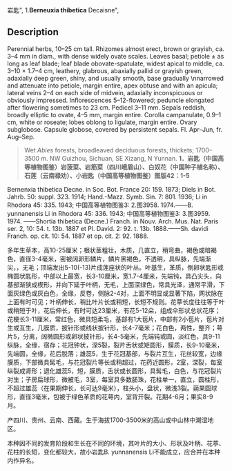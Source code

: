 岩匙",
1.**Berneuxia thibetica** Decaisne",

## Description
Perennial herbs, 10–25 cm tall. Rhizomes almost erect, brown or grayish, ca. 3–4 mm in diam., with dense widely ovate scales. Leaves basal; petiole ± as long as leaf blade; leaf blade obovate-spatulate, widest apical to middle, ca. 3–10 × 1.7–4 cm, leathery, glabrous, abaxially pallid or grayish green, adaxially deep green, shiny, and usually smooth, base gradually  &#x0D;\nnarrowed and attenuate into petiole, margin entire, apex obtuse and with an apicula; lateral veins 2–4 on each side of midvein, adaxially inconspicuous or obviously impressed. Inflorescences 5–12-flowered; peduncle elongated after flowering sometimes to 23 cm. Pedicel 3–11 mm. Sepals reddish, broadly elliptic to ovate, 4–5 mm, margin entire. Corolla campanulate, 0.9–1 cm, white or roseate; lobes oblong to ligulate, margin entire. Ovary subglobose. Capsule globose, covered by persistent sepals. Fl. Apr–Jun, fr. Aug–Sep.

> Wet *Abies* forests, broadleaved deciduous forests, thickets; 1700–3500 m. NW Guizhou, Sichuan, SE Xizang, N Yunnan.
**1．岩匙（中国高等植物图鉴）岩菠菜、岩筋菜（四川峨眉山）、白奴花（中国种子植名称）、石莲（云南禄劝）、小岩匙（中国高等植物图鉴）图版42：1-5**

Bernenxia thibetica Decne. in Soc. Bot. France 20: 159. 1873; Diels in Bot. Jahrb. 50: suppl. 323. 1914; Hand.-Mazz. Symb. Sin. 7: 801. 1936; Li in Rhodora 45: 335. 1943; 中国高等植物图鉴3: 2.图3958. 1974.——B. yunnanensis Li in Rhodora 45: 336. 1943; 中国高等植物图鉴3: 3.图3959. 1974. ——Shortia thibetica (Decne.) Franch. in Nouv. Arch. Mus. Nat. Paris ser. 2, 10: 54. t. 13b. 1887 et Pl. David. 2: 92. t. 13b. 1888.——Sh. davidi Franch. op. cit. 10: 54. 1887 et op. cit. 2: 92. 1888.

多年生草本，高10-25厘米；根状茎粗壮，木质，几直立，稍弯曲，褐色或暗褐色，直径3-4毫米，密被阔卵形鳞片，鳞片黑褐色，不透明，具纵脉，先端渐尖，，无毛；顶端发出5-10(-13)片成莲座状的叶丛。叶基生，革质，倒卵状匙形或椭圆状匙形，中部以上最宽，长3-10厘米，宽1.7-4厘米，先端钝，具凸尖头，向基部渐狭成楔形，并向下延于叶柄，无毛，上面深绿色，常具光泽，通常平滑，下面灰绿色或灰白色，全缘，反卷，侧脉2-4对，上面不明显或显著下陷，网状脉在上面有时可见；叶柄伸长，稍比叶片长或稍短，长短不规则。花葶长度往往等于叶或稍短于叶，花后伸长，有时可达23厘米，有花5-12朵，组成伞形状总状花序；花梗长3-11厘米，常红色，微具短柔毛，基部有1大苞片，中部有2小苞片，苞片对生或互生，几膜质，披针形或线状披针形，长4-7毫米；花白色，两性，整齐；萼片5，分离，阔椭圆形或卵状披针形，长4-5毫米，先端钝或圆，淡红色，具9-11纵脉，全缘，宿存；花冠钟状，深5裂，裂片舌状或矩圆形，膜质，长9-10毫米，先端圆，全缘，花后脱落；雄蕊5，生于花冠基部，与裂片互生，花丝较宽，边缘膜质，下部微具髯毛，与花冠裂片等长或稍超过，花药近圆形，2室，深裂，每室纵裂成肾形；退化雄蕊5，短，膜质，舌状或长圆形，具髯毛，白色，与花冠裂片对生；子房扁球形，微被毛，3室，每室具多数胚珠，花柱单一，直立，圆柱形，不超过雄蕊（在果期伸长，长可达9毫米），柱头小，盘状，微浅3裂。蒴果圆球形，直径3毫米，包被于绿色革质的花萼内，室背开裂。花期4-6月；果实8-9月。

产四川、贵州、云南、西藏。生于海拔1700-3500米的高山或中山林中潮湿地区。

本种因不同的发育阶段和生长在不同的环境，其叶片的大小、形状及叶柄、花葶、花柱的长短，变化都较大，故小岩匙B. yunnanensis Li不能成立，应合并在本种内作异名。
